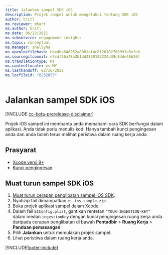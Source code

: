 ```yaml
---
title: Jalankan sampel SDK iOS
description: Projek sampel untuk mengetahui tentang SDK iOS
author: britl
ms.reviewer: mhart
ms.author: britl
ms.date: 06/23/2021
ms.subservice: engagement-insights
ms.topic: conceptual
ms.manager: shellyha
ms.openlocfilehash: bbe4ba648952a8081af4c8f2610276809fa5efeb
ms.sourcegitcommit: e7cdf36a78a2b1dd2850183224d39c8dde46b26f
ms.translationtype: MT
ms.contentlocale: ms-MY
ms.lasthandoff: 02/16/2022
ms.locfileid: "8232853"
---
```

# <a name="run-the-ios-sdk-sample"></a>Jalankan sampel SDK iOS

[!INCLUDE [cc-beta-prerelease-disclaimer](includes/cc-beta-prerelease-disclaimer.md)]

Projek iOS sampel ini membantu anda memahami cara SDK berfungsi dalam aplikasi. Anda tidak perlu menulis kod. Hanya tambah kunci pengingesan anda dan anda boleh terus melihat peristiwa dalam ruang kerja anda.

## <a name="prerequisites"></a>Prasyarat

- [Xcode versi 9+](https://developer.apple.com/xcode/downloads/)
- [Kunci pengingesan](get-started-ios.md)

## <a name="download-the-ios-sdk-sample"></a>Muat turun sampel SDK iOS

1. [Muat turun cerapan penglibatan sampel iOS SDK](https://download.pi.dynamics.com/sdk/EI-SDKs/ei-ios-sample.zip).
1. Nyahzip fail dimampatkan `ei-ios-sample.zip`.
1. Buka projek aplikasi sampel dalam Xcode.
1. Dalam fail `EIConfig.plist`, gantikan rentetan `“YOUR-INGESTION-KEY”` dalam medan `ingestionKey` dengan kunci pengingesan ruang kerja anda daripada cerapan penglibatan di bawah **Pentadbir** > **Ruang Kerja** > **Panduan pemasangan**.
1. Pilih **Jalankan** untuk memulakan projek sampel.
1. Lihat peristiwa dalam ruang kerja anda.

[!INCLUDE[footer-include](../includes/footer-banner.md)]
